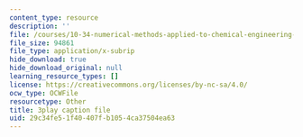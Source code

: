 ```yaml
---
content_type: resource
description: ''
file: /courses/10-34-numerical-methods-applied-to-chemical-engineering-fall-2015/29c34fe51f40407fb1054ca37504ea63_u72VF_VDp2k.srt
file_size: 94861
file_type: application/x-subrip
hide_download: true
hide_download_original: null
learning_resource_types: []
license: https://creativecommons.org/licenses/by-nc-sa/4.0/
ocw_type: OCWFile
resourcetype: Other
title: 3play caption file
uid: 29c34fe5-1f40-407f-b105-4ca37504ea63
---
```

